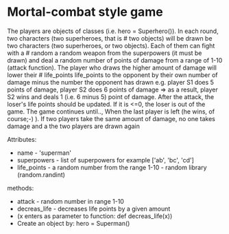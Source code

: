 # Mortal-combat style game  
The players are objects of classes (i.e. hero = Superhero()). In each round, two characters (two superheroes, that is # two objects) will be drawn
be two characters (two superheroes, or two objects). Each of them can fight with a # random
a random weapon from the superpowers (it must be drawn) and deal a random number of points of damage
from a range of 1-10 (attack function). The player who draws the higher amount of damage will lower their # life_points
life_points to the opponent by their own number of damage minus the number the opponent has drawn
e.g. player S1 does 5 points of damage, player S2 does 6 points of damage
=> as a result, player S2 wins and deals 1 (i.e. 6 minus 5) point of damage.
After the attack, the loser's life points should be updated.
If it is <=0, the loser is out of the game. The game continues until..,
When the last player is left (he wins, of course;-) ).
If two players take the same amount of damage, no one takes damage and a
the two players are drawn again

Attributes:

* name - 'superman'
* superpowers - list of superpowers for example ['ab', 'bc', 'cd']
* life_points - a random number from the range 1-10 - random library (random.randint)

methods:

* attack - random number in range 1-10
* decreas_life - decreases life points by a given amount
* (x enters as parameter to function: def decreas_life(x))
* Create an object by: hero = Superman()

